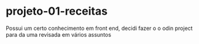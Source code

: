 # projeto-01-receitas

Possui um certo conhecimento em front end, decidi fazer o o odin project para da uma revisada em vários assuntos
